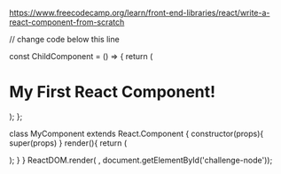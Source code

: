 https://www.freecodecamp.org/learn/front-end-libraries/react/write-a-react-component-from-scratch

// change code below this line

const ChildComponent = () => {
    return (
        <div>
            <h1>My First React Component!</h1>
        </div>
    );
};

class MyComponent extends React.Component {
    constructor(props){
        super(props)
    }
    render(){
        return (
            <div>
             <ChildComponent />
            </div>
        );
    }
}
ReactDOM.render(<MyComponent /> , document.getElementById('challenge-node'));